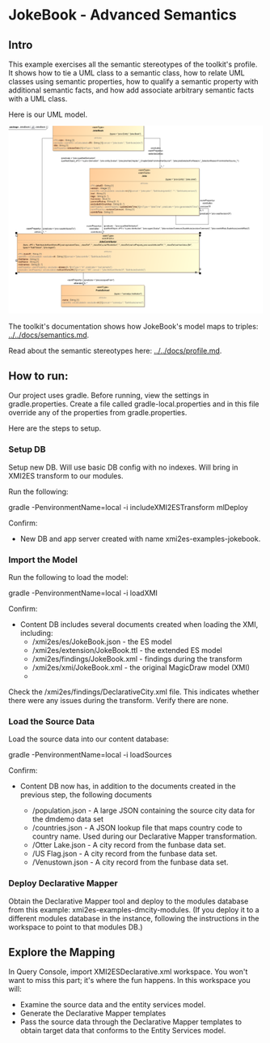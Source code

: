 # JokeBook - Advanced Semantics

## Intro
This example exercises all the semantic stereotypes of the toolkit's profile. It shows how to tie a UML class to a semantic class, how to relate UML classes using semantic properties, how to qualify a semantic property with additional semantic facts, and how add associate arbitrary semantic facts with a UML class.

Here is our UML model. 

![JokeBook](../umlModels/JokeBook.png)

The toolkit's documentation shows how JokeBook's model maps to triples: [../../docs/semantics.md](../../docs/semantics.md).

Read about the semantic stereotypes here: [../../docs/profile.md](../../docs/profile.md).

## How to run:

Our project uses gradle. Before running, view the settings in gradle.properties. Create a file called gradle-local.properties and in this file override any of the properties from gradle.properties.

Here are the steps to setup.

### Setup DB
Setup new DB. Will use basic DB config with no indexes. Will bring in XMI2ES transform to our modules.

Run the following:

gradle -PenvironmentName=local -i includeXMI2ESTransform mlDeploy

Confirm:
- New DB and app server created with name xmi2es-examples-jokebook.

### Import the Model

Run the following to load the model:

gradle -PenvironmentName=local -i loadXMI

Confirm:
- Content DB includes several documents created when loading the XMI, including:
	* /xmi2es/es/JokeBook.json - the ES model
	* /xmi2es/extension/JokeBook.ttl - the extended ES model
	* /xmi2es/findings/JokeBook.xml - findings during the transform
	* /xmi2es/xmi/JokeBook.xml - the original MagicDraw model (XMI)
	* 

Check the /xmi2es/findings/DeclarativeCity.xml file. This indicates whether there were any issues during the transform. Verify there are none.

### Load the Source Data

Load the source data into our content database:

gradle -PenvironmentName=local -i loadSources

Confirm:
- Content DB now has, in addition to the documents created in the previous step, the following documents

	* /population.json - A large JSON containing the source city data for the dmdemo data set
	* /countries.json - A JSON lookup file that maps country code to country name. Used during our Declarative Mapper transformation.
	* /Otter Lake.json - A city record from the funbase data set.
	* /US Flag.json - A city record from the funbase data set.
	* /Venustown.json - A city record from the funbase data set.

### Deploy Declarative Mapper

Obtain the Declarative Mapper tool and deploy to the modules database from this example: xmi2es-examples-dmcity-modules. (If you deploy it to a different modules database in the instance, following the instructions in the workspace to point to that modules DB.)

## Explore the Mapping
In Query Console, import XMI2ESDeclarative.xml workspace. You won't want to miss this part; it's where the fun happens. In this workspace you will: 
- Examine the source data and the entity services model.
- Generate the Declarative Mapper templates
- Pass the source data through the Declarative Mapper templates to obtain target data that conforms to the Entity Services model.
